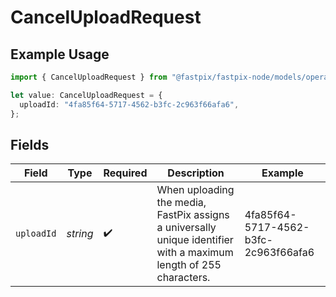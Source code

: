 # CancelUploadRequest

## Example Usage

```typescript
import { CancelUploadRequest } from "@fastpix/fastpix-node/models/operations";

let value: CancelUploadRequest = {
  uploadId: "4fa85f64-5717-4562-b3fc-2c963f66afa6",
};
```

## Fields

| Field                                                                                                              | Type                                                                                                               | Required                                                                                                           | Description                                                                                                        | Example                                                                                                            |
| ------------------------------------------------------------------------------------------------------------------ | ------------------------------------------------------------------------------------------------------------------ | ------------------------------------------------------------------------------------------------------------------ | ------------------------------------------------------------------------------------------------------------------ | ------------------------------------------------------------------------------------------------------------------ |
| `uploadId`                                                                                                         | *string*                                                                                                           | :heavy_check_mark:                                                                                                 | When uploading the media, FastPix assigns a universally unique identifier with a maximum length of 255 characters. | 4fa85f64-5717-4562-b3fc-2c963f66afa6                                                                               |